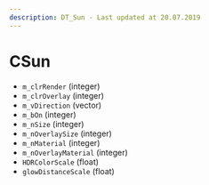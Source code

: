```yaml
---
description: DT_Sun - Last updated at 20.07.2019
---
```


# CSun


* `m_clrRender` (integer)
* `m_clrOverlay` (integer)
* `m_vDirection` (vector)
* `m_bOn` (integer)
* `m_nSize` (integer)
* `m_nOverlaySize` (integer)
* `m_nMaterial` (integer)
* `m_nOverlayMaterial` (integer)
* `HDRColorScale` (float)
* `glowDistanceScale` (float)